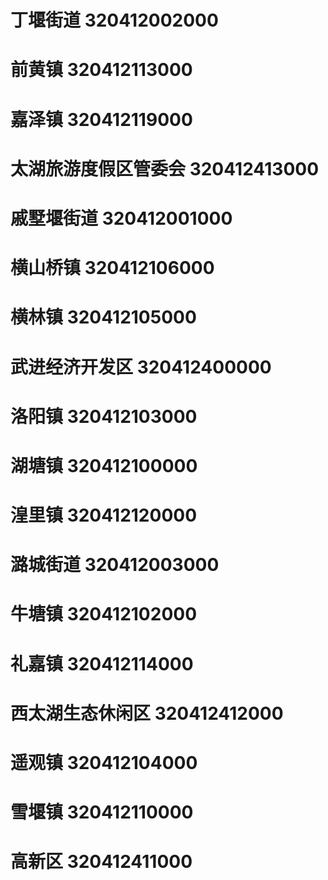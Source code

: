# 丁堰街道 320412002000
# 前黄镇 320412113000
# 嘉泽镇 320412119000
# 太湖旅游度假区管委会 320412413000
# 戚墅堰街道 320412001000
# 横山桥镇 320412106000
# 横林镇 320412105000
# 武进经济开发区 320412400000
# 洛阳镇 320412103000
# 湖塘镇 320412100000
# 湟里镇 320412120000
# 潞城街道 320412003000
# 牛塘镇 320412102000
# 礼嘉镇 320412114000
# 西太湖生态休闲区 320412412000
# 遥观镇 320412104000
# 雪堰镇 320412110000
# 高新区 320412411000
